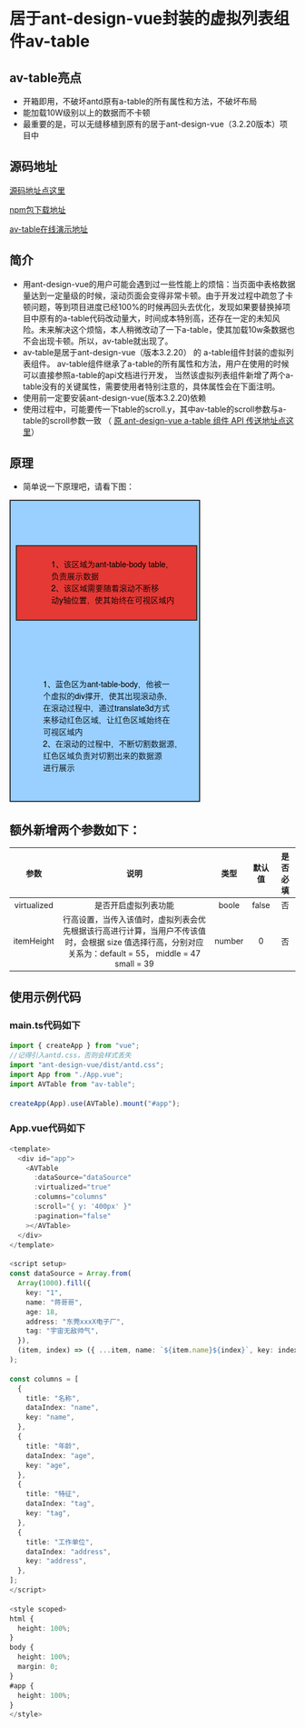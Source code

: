 # 居于ant-design-vue封装的虚拟列表组件av-table

## av-table亮点
* 开箱即用，不破坏antd原有a-table的所有属性和方法，不破坏布局
* 能加载10W级别以上的数据而不卡顿
* 最重要的是，可以无缝移植到原有的居于ant-design-vue（3.2.20版本）项目中

## 源码地址
<a href="https://github.com/LJCityBoy/av-table">源码地址点这里</a>

<a href="https://www.npmjs.com/package/av-table?activeTab=readme">npm包下载地址</a>

<a href="http://110.41.134.38/av-table/index.html">av-table在线演示地址</a>

## 简介
* 用ant-design-vue的用户可能会遇到过一些性能上的烦恼：当页面中表格数据量达到一定量级的时候，滚动页面会变得非常卡顿。由于开发过程中疏忽了卡顿问题，等到项目进度已经100%的时候再回头去优化，发现如果要替换掉项目中原有的a-table代码改动量大，时间成本特别高，还存在一定的未知风险。未来解决这个烦恼，本人稍微改动了一下a-table，使其加载10w条数据也不会出现卡顿。所以，av-table就出现了。
* av-table是居于ant-design-vue（版本3.2.20） 的 a-table组件封装的虚拟列表组件。
    av-table组件继承了a-table的所有属性和方法，用户在使用的时候可以直接参照a-table的api文档进行开发，
    当然该虚拟列表组件新增了两个a-table没有的关键属性，需要使用者特别注意的，具体属性会在下面注明。
* 使用前一定要安装ant-design-vue(版本3.2.20)依赖
* 使用过程中，可能要传一下table的scroll.y，其中av-table的scroll参数与a-table的scroll参数一致
（ <a href="https://3x.antdv.com/components/table-cn">原 ant-design-vue a-table 组件 API 传送地址点这里</a>）
## 原理
* 简单说一下原理吧，请看下图：

![本地路径](/src/assets/原理.jpg)

## 额外新增两个参数如下：
|    参数     |                                                                           说明                                                                            |  类型  | 默认值 | 是否必填 |
| :---------: | :-------------------------------------------------------------------------------------------------------------------------------------------------------: | :----: | :----: | :------: |
| virtualized |                                                                   是否开启虚拟列表功能                                                                    | boole  | false  |    否    |
| itemHeight  | 行高设置，当传入该值时，虚拟列表会优先根据该行高进行计算，当用户不传该值时，会根据 size 值选择行高，分别对应关系为：default = 55， middle = 47 small = 39 | number |   0    |    否    |


## 使用示例代码

### main.ts代码如下
```ts
import { createApp } from "vue";
//记得引入antd.css，否则会样式丢失
import "ant-design-vue/dist/antd.css";
import App from "./App.vue";
import AVTable from "av-table";

createApp(App).use(AVTable).mount("#app");
```

### App.vue代码如下
```ts
<template>
  <div id="app">
    <AVTable
      :dataSource="dataSource"
      :virtualized="true"
      :columns="columns"
      :scroll="{ y: '400px' }"
      :pagination="false"
    ></AVTable>
  </div>
</template>

<script setup>
const dataSource = Array.from(
  Array(1000).fill({
    key: "1",
    name: "蒋哥哥",
    age: 18,
    address: "东莞xxxX电子厂",
    tag: "宇宙无敌帅气",
  }),
  (item, index) => ({ ...item, name: `${item.name}${index}`, key: index })
);

const columns = [
  {
    title: "名称",
    dataIndex: "name",
    key: "name",
  },
  {
    title: "年龄",
    dataIndex: "age",
    key: "age",
  },
  {
    title: "特征",
    dataIndex: "tag",
    key: "tag",
  },
  {
    title: "工作单位",
    dataIndex: "address",
    key: "address",
  },
];
</script>

<style scoped>
html {
  height: 100%;
}
body {
  height: 100%;
  margin: 0;
}
#app {
  height: 100%;
}
</style>

```